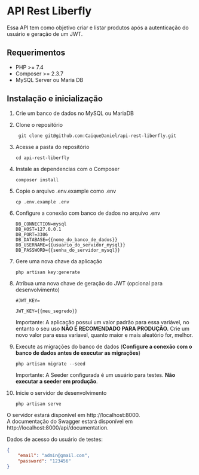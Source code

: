 # API Rest Liberfly

Essa API tem como objetivo criar e listar produtos após a autenticação do usuário e geração de um JWT.

## Requerimentos

- PHP >= 7.4
- Composer >= 2.3.7
- MySQL Server ou Maria DB

## Instalação e inicialização

1. Crie um banco de dados no MySQL ou MariaDB

2. Clone o repositório
   ```shell
    git clone git@github.com:CaiqueDaniel/api-rest-liberfly.git
   ```
   
3. Acesse a pasta do repositório 
    ```shell
    cd api-rest-liberfly
    ```
   
4. Instale as dependencias com o Composer
    ```shell
    composer install
    ```

5. Copie o arquivo .env.example como .env
    ```shell
    cp .env.example .env
    ```
   
6. Configure a conexão com banco de dados no arquivo .env
    ```dotenv
    DB_CONNECTION=mysql
    DB_HOST=127.0.0.1
    DB_PORT=3306
    DB_DATABASE={{nome_do_banco_de_dados}}
    DB_USERNAME={{usuario_do_servidor_mysql}}
    DB_PASSWORD={{senha_do_servidor_mysql}}
    ```

7. Gere uma nova chave da aplicação
    ```shell
    php artisan key:generate
    ```

8. Atribua uma nova chave de geração do JWT (opcional para desenvolvimento)
    ```dotenv
    #JWT_KEY=
    ```

    ```dotenv
    JWT_KEY={{meu_segredo}}
    ```
    Importante: A aplicação possui um valor padrão para essa variável, no entanto o seu uso **NÃO É RECOMENDADO PARA PRODUÇÃO.**
    Crie um novo valor para essa variavel, quanto maior e mais aleatório for, melhor.


9. Execute as migrações do banco de dados (**Configure a conexão com o banco de dados antes de executar as migrações**)
    ```shell
    php artisan migrate --seed
    ```
   Importante: A Seeder configurada é um usuário para testes. **Não executar a seeder em produção**.


10. Inicie o servidor de desenvolvimento
    ```shell
    php artisan serve
    ```

O servidor estará disponível em http://localhost:8000.  
A documentação do Swagger estará disponível em http://localhost:8000/api/documentation.

Dados de acesso do usuário de testes:
```json
{
    "email": "admin@gmail.com",
    "password": "123456"
}
```
